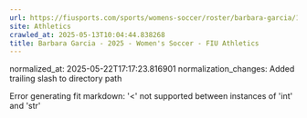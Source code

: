 ```yaml
---
url: https://fiusports.com/sports/womens-soccer/roster/barbara-garcia/13227/
site: Athletics
crawled_at: 2025-05-13T10:04:44.838268
title: Barbara Garcia - 2025 - Women's Soccer - FIU Athletics
---
```

normalized_at: 2025-05-22T17:17:23.816901
normalization_changes: Added trailing slash to directory path

Error generating fit markdown: '<' not supported between instances of 'int' and 'str'